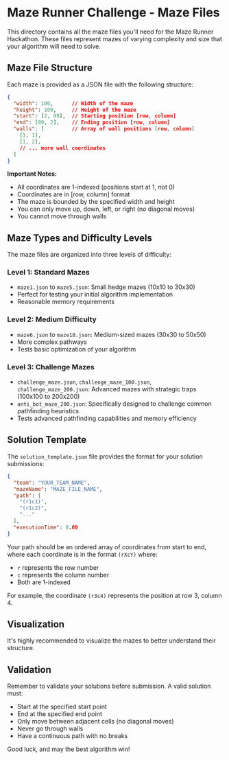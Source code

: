 # Maze Runner Challenge - Maze Files

This directory contains all the maze files you'll need for the Maze Runner Hackathon. These files represent mazes of varying complexity and size that your algorithm will need to solve.

## Maze File Structure

Each maze is provided as a JSON file with the following structure:

```json
{
  "width": 100,      // Width of the maze
  "height": 100,     // Height of the maze
  "start": [2, 99],  // Starting position [row, column]
  "end": [99, 2],    // Ending position [row, column]
  "walls": [         // Array of wall positions [row, column]
    [1, 1], 
    [1, 2],
    // ... more wall coordinates
  ]
}
```

**Important Notes:**
- All coordinates are 1-indexed (positions start at 1, not 0)
- Coordinates are in [row, column] format
- The maze is bounded by the specified width and height
- You can only move up, down, left, or right (no diagonal moves)
- You cannot move through walls

## Maze Types and Difficulty Levels

The maze files are organized into three levels of difficulty:

### Level 1: Standard Mazes
- `maze1.json` to `maze5.json`: Small hedge mazes (10x10 to 30x30)
- Perfect for testing your initial algorithm implementation
- Reasonable memory requirements

### Level 2: Medium Difficulty
- `maze6.json` to `maze10.json`: Medium-sized mazes (30x30 to 50x50)
- More complex pathways
- Tests basic optimization of your algorithm

### Level 3: Challenge Mazes
- `challenge_maze.json`, `challenge_maze_100.json`, `challenge_maze_200.json`: Advanced mazes with strategic traps (100x100 to 200x200)
- `anti_bot_maze_200.json`: Specifically designed to challenge common pathfinding heuristics
- Tests advanced pathfinding capabilities and memory efficiency

## Solution Template

The `solution_template.json` file provides the format for your solution submissions:

```json
{
  "team": "YOUR_TEAM_NAME",
  "mazeName": "MAZE_FILE_NAME",
  "path": [
    "(r1c1)",
    "(r1c2)",
    "..."
  ],
  "executionTime": 0.00
}
```

Your path should be an ordered array of coordinates from start to end, where each coordinate is in the format `(rXcY)` where:
- `r` represents the row number
- `c` represents the column number
- Both are 1-indexed

For example, the coordinate `(r3c4)` represents the position at row 3, column 4.

## Visualization

It's highly recommended to visualize the mazes to better understand their structure. 

## Validation

Remember to validate your solutions before submission. A valid solution must:
- Start at the specified start point
- End at the specified end point
- Only move between adjacent cells (no diagonal moves)
- Never go through walls
- Have a continuous path with no breaks

Good luck, and may the best algorithm win!
